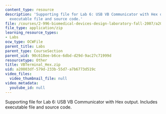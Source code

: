 ```yaml
---
content_type: resource
description: 'Supporting file for Lab 6: USB VB Communicator with Hex output. Includes
  executable file and source code.'
file: /courses/2-996-biomedical-devices-design-laboratory-fall-2007/a20003df579d233b55d7a7b6773d519c_VBTerminal_Hex.zip
file_type: application/zip
learning_resource_types:
- Labs
ocw_type: OCWFile
parent_title: Labs
parent_type: CourseSection
parent_uid: 90c618ee-b6ce-6dbd-d29d-9ac27c71999d
resourcetype: Other
title: VBTerminal_Hex.zip
uid: a20003df-579d-233b-55d7-a7b6773d519c
video_files:
  video_thumbnail_file: null
video_metadata:
  youtube_id: null
---
```

Supporting file for Lab 6: USB VB Communicator with Hex output. Includes executable file and source code.

